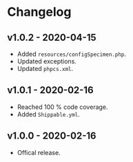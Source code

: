 # Changelog

## v1.0.2 - 2020-04-15

- Added `resources/configSpecimen.php`.
- Updated exceptions.
- Updated `phpcs.xml`.

## v1.0.1 - 2020-02-16

- Reached 100 % code coverage.
- Added `Shippable.yml`.

## v1.0.0 - 2020-02-16

- Offical release.
